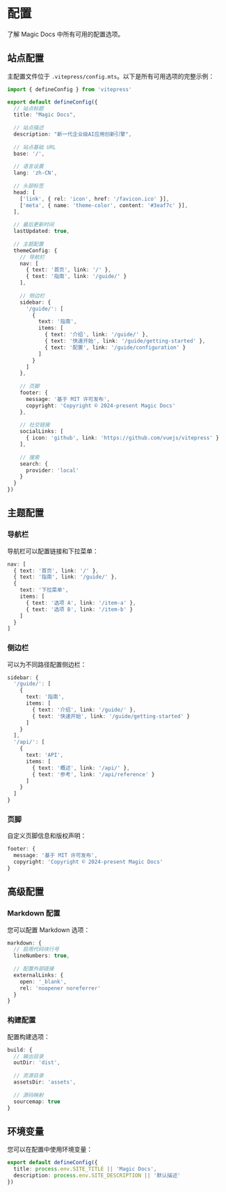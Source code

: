 # 配置

了解 Magic Docs 中所有可用的配置选项。

## 站点配置

主配置文件位于 `.vitepress/config.mts`。以下是所有可用选项的完整示例：

```typescript
import { defineConfig } from 'vitepress'

export default defineConfig({
  // 站点标题
  title: "Magic Docs",
  
  // 站点描述
  description: "新一代企业级AI应用创新引擎",
  
  // 站点基础 URL
  base: '/',
  
  // 语言设置
  lang: 'zh-CN',
  
  // 头部标签
  head: [
    ['link', { rel: 'icon', href: '/favicon.ico' }],
    ['meta', { name: 'theme-color', content: '#3eaf7c' }],
  ],
  
  // 最后更新时间
  lastUpdated: true,
  
  // 主题配置
  themeConfig: {
    // 导航栏
    nav: [
      { text: '首页', link: '/' },
      { text: '指南', link: '/guide/' }
    ],
    
    // 侧边栏
    sidebar: {
      '/guide/': [
        {
          text: '指南',
          items: [
            { text: '介绍', link: '/guide/' },
            { text: '快速开始', link: '/guide/getting-started' },
            { text: '配置', link: '/guide/configuration' }
          ]
        }
      ]
    },
    
    // 页脚
    footer: {
      message: '基于 MIT 许可发布',
      copyright: 'Copyright © 2024-present Magic Docs'
    },
    
    // 社交链接
    socialLinks: [
      { icon: 'github', link: 'https://github.com/vuejs/vitepress' }
    ],
    
    // 搜索
    search: {
      provider: 'local'
    }
  }
})
```

## 主题配置

### 导航栏

导航栏可以配置链接和下拉菜单：

```typescript
nav: [
  { text: '首页', link: '/' },
  { text: '指南', link: '/guide/' },
  {
    text: '下拉菜单',
    items: [
      { text: '选项 A', link: '/item-a' },
      { text: '选项 B', link: '/item-b' }
    ]
  }
]
```

### 侧边栏

可以为不同路径配置侧边栏：

```typescript
sidebar: {
  '/guide/': [
    {
      text: '指南',
      items: [
        { text: '介绍', link: '/guide/' },
        { text: '快速开始', link: '/guide/getting-started' }
      ]
    }
  ],
  '/api/': [
    {
      text: 'API',
      items: [
        { text: '概述', link: '/api/' },
        { text: '参考', link: '/api/reference' }
      ]
    }
  ]
}
```

### 页脚

自定义页脚信息和版权声明：

```typescript
footer: {
  message: '基于 MIT 许可发布',
  copyright: 'Copyright © 2024-present Magic Docs'
}
```

## 高级配置

### Markdown 配置

您可以配置 Markdown 选项：

```typescript
markdown: {
  // 启用代码块行号
  lineNumbers: true,
  
  // 配置外部链接
  externalLinks: {
    open: '_blank',
    rel: 'noopener noreferrer'
  }
}
```

### 构建配置

配置构建选项：

```typescript
build: {
  // 输出目录
  outDir: 'dist',
  
  // 资源目录
  assetsDir: 'assets',
  
  // 源码映射
  sourcemap: true
}
```

## 环境变量

您可以在配置中使用环境变量：

```typescript
export default defineConfig({
  title: process.env.SITE_TITLE || 'Magic Docs',
  description: process.env.SITE_DESCRIPTION || '默认描述'
})
``` 